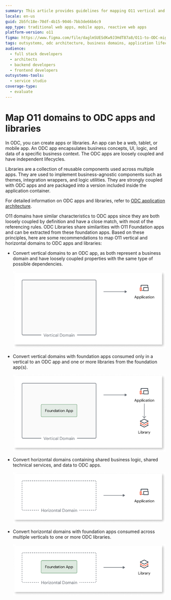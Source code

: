 ```yaml
---
summary: This article provides guidelines for mapping O11 vertical and horizontal domains to OutSystems Developer Cloud (ODC) apps and libraries, aligning with their business domain characteristics and dependencies.
locale: en-us
guid: 2b5fc18e-70df-4b15-9046-7bb3de66b6c9
app_type: traditional web apps, mobile apps, reactive web apps
platform-version: o11
figma: https://www.figma.com/file/daglmSUESdKw9J3HdT87a8/O11-to-ODC-migration?type=design&node-id=6%3A249&mode=design&t=blNAbpnofC4dwbOh-1
tags: outsystems, odc architecture, business domains, application lifecycle, component reusability
audience:
  - full stack developers
  - architects
  - backend developers
  - frontend developers
outsystems-tools:
  - service studio
coverage-type:
  - evaluate
---
```


# Map O11 domains to ODC apps and libraries

In ODC, you can create apps or libraries. An app can be a web, tablet, or mobile app. An ODC app encapsulates business concepts, UI, logic, and data of a specific business context. The ODC apps are loosely coupled and have independent lifecycles. 

Libraries are a collection of reusable components used across multiple apps. They are used to implement business-agnostic components such as themes, integration wrappers, and logic utilities. They are strongly coupled with ODC apps and are packaged into a version included inside the application container.

For detailed information on ODC apps and libraries, refer to [ODC application architecture](https://success.outsystems.com/documentation/outsystems_developer_cloud/building_apps/app_architecture/).

O11 domains have similar characteristics to ODC apps since they are both loosely coupled by definition and have a close match, with most of the referencing rules. ODC Libraries share  similarities with O11 Foundation apps and can be extracted from these foundation apps. Based on these principles, here are some recommendations to map O11 vertical and horizontal domains to ODC apps and libraries:

* Convert vertical domains to an ODC app, as both represent a business domain and have loosely coupled properties with the same type of possible dependencies.

    ![Diagram illustrating the conversion of vertical domains to an ODC application](images/vertical-domain-to-application-diag.png "Mapping Vertical Domains to ODC Application")

* Convert vertical domains with foundation apps consumed only in a vertical to an ODC app and one or more libraries from the foundation app(s).

    ![Diagram showing the conversion of vertical domains with foundation apps to an ODC app and libraries](images/vertical-domain-to-library-diag.png "Mapping Vertical Domains to ODC Libraries")

* Convert horizontal domains containing shared business logic, shared technical services, and data to ODC apps.

    ![Diagram depicting the conversion of horizontal domains containing shared services to ODC apps](images/horizontal-to-application-diag.png "Mapping Horizontal Domains to ODC Apps")

*  Convert horizontal domains with foundation apps consumed across multiple verticals to one or more ODC libraries.

    ![Diagram representing the conversion of horizontal domains with foundation apps to ODC libraries](images/horizontal-to-library-diag.png "Mapping Horizontal Domains to ODC Libraries")
